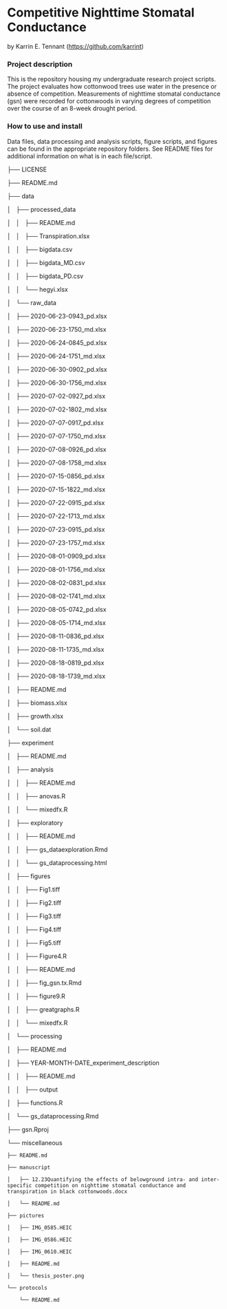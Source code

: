# Competitive Nighttime Stomatal Conductance
by Karrin E. Tennant (https://github.com/karrint)

### Project description
This is the repository housing my undergraduate research project scripts. The project evaluates how cottonwood trees use water in the presence or absence of competition. Measurements of nighttime stomatal conductance (gsn) were recorded for cottonwoods in varying degrees of competition over the course of an 8-week drought period.

### How to use and install
Data files, data processing and analysis scripts, figure scripts, and figures can be found in the appropriate repository folders. See README files for additional information on what is in each file/script.

├── LICENSE

├── README.md

├── data

│   ├── processed_data

│   │   ├── README.md

│   │   ├── Transpiration.xlsx

│   │   ├── bigdata.csv

│   │   ├── bigdata_MD.csv

│   │   ├── bigdata_PD.csv

│   │   └── hegyi.xlsx

│   └── raw_data

│       ├── 2020-06-23-0943_pd.xlsx

│       ├── 2020-06-23-1750_md.xlsx

│       ├── 2020-06-24-0845_pd.xlsx

│       ├── 2020-06-24-1751_md.xlsx

│       ├── 2020-06-30-0902_pd.xlsx

│       ├── 2020-06-30-1756_md.xlsx

│       ├── 2020-07-02-0927_pd.xlsx

│       ├── 2020-07-02-1802_md.xlsx

│       ├── 2020-07-07-0917_pd.xlsx

│       ├── 2020-07-07-1750_md.xlsx

│       ├── 2020-07-08-0926_pd.xlsx

│       ├── 2020-07-08-1758_md.xlsx

│       ├── 2020-07-15-0856_pd.xlsx

│       ├── 2020-07-15-1822_md.xlsx

│       ├── 2020-07-22-0915_pd.xlsx

│       ├── 2020-07-22-1713_md.xlsx

│       ├── 2020-07-23-0915_pd.xlsx

│       ├── 2020-07-23-1757_md.xlsx

│       ├── 2020-08-01-0909_pd.xlsx

│       ├── 2020-08-01-1756_md.xlsx

│       ├── 2020-08-02-0831_pd.xlsx

│       ├── 2020-08-02-1741_md.xlsx

│       ├── 2020-08-05-0742_pd.xlsx

│       ├── 2020-08-05-1714_md.xlsx

│       ├── 2020-08-11-0836_pd.xlsx

│       ├── 2020-08-11-1735_md.xlsx

│       ├── 2020-08-18-0819_pd.xlsx

│       ├── 2020-08-18-1739_md.xlsx

│       ├── README.md

│       ├── biomass.xlsx

│       ├── growth.xlsx

│       └── soil.dat

├── experiment

│   ├── README.md

│   ├── analysis

│   │   ├── README.md

│   │   ├── anovas.R

│   │   └── mixedfx.R

│   ├── exploratory

│   │   ├── README.md

│   │   ├── gs_dataexploration.Rmd

│   │   └── gs_dataprocessing.html

│   ├── figures

│   │   ├── Fig1.tiff

│   │   ├── Fig2.tiff

│   │   ├── Fig3.tiff

│   │   ├── Fig4.tiff

│   │   ├── Fig5.tiff

│   │   ├── Figure4.R

│   │   ├── README.md

│   │   ├── fig_gsn.tx.Rmd

│   │   ├── figure9.R

│   │   ├── greatgraphs.R

│   │   └── mixedfx.R

│   └── processing

│       ├── README.md

│       ├── YEAR-MONTH-DATE_experiment_description

│       │   ├── README.md

│       │   ├── output

│       ├── functions.R

│       └── gs_dataprocessing.Rmd

├── gsn.Rproj

└── miscellaneous

    ├── README.md

    ├── manuscript

    │   ├── 12.23Quantifying the effects of belowground intra- and inter-specific competition on nighttime stomatal conductance and transpiration in black cottonwoods.docx

    │   └── README.md

    ├── pictures

    │   ├── IMG_0585.HEIC

    │   ├── IMG_0586.HEIC

    │   ├── IMG_0610.HEIC

    │   ├── README.md

    │   └── thesis_poster.png

    └── protocols

        └── README.md
